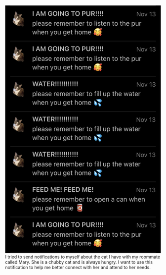 ![Alt text](IMG_5630.jpg)
I tried to send notifications to myself about the cat I have with my roommate called Mary. She is a chubby cat and is always hungry. I want to use this notification to help me better connect with her and attend to her needs. 